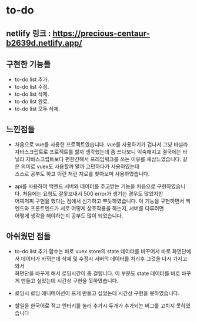 # to-do

## netlify 링크 : https://precious-centaur-b2639d.netlify.app/

## 구현한 기능들

- to-do list 추가. 
- to-do list 수정. 
- to-do list 삭제. 
- to-do list 완료. 
- to-do list 모두 삭제. 


## 느낀점들

- 처음으로 vue를 사용한 프로젝트였습니다. vue를 사용하기가 겁나서 그냥 바닐라 자바스크립트로 프로젝트를 할까 생각했는데 좀 쓰다보니 익숙해지고 
 결국에는 바닐라 자바스크립트보다 편한긴해서 프레임워크를 쓰는 이유를 새삼느꼈습니다. 같은 의미로 vuex도 사용할까 말까 고민하다가 사용하였는데  
 스스로 공부도 하고 이런 저런 자료를 찾아보며 사용하였습니다.

- api를 사용하여 백엔드 서버와 데이터를 주고받는 기능을 처음으로 구현하였습니다. 처음에는 요청도 잘못보내서 500 error가 생기는 경우도 많았지만  
 어찌저찌 구현을 했다는 점에서 신기하고 뿌듯하였습니다. 이 기능을 구현하면서 백엔드와 프론트엔드가 서로 어떻게 상호작용을 하는지, 서버를 다루려면  
 어떻게 생각을 해야하는지 공부도 많이 되었습니다.
 
 ## 아쉬웠던 점들
 
 - to-do list 추가 함수는 바로 vuex store의 state 데이터를 바꾸어서 바로 화면단에서 데이터가 바뀌는데 삭제 및 수정시 서버의 데이터를 처리후 그것을 다시 가지고 와서  
   화면단을 바꾸게 해서 로딩시간이 좀 걸립니다. 이 부분도 state 데이터를 바로 바꾸게 만들고 싶었는데 시간상 구현을 못하였습니다.
  
 - 로딩시 로딩 애니메이션이 뜨게 만들고 싶었는데 시간상 구현을 못하였습니다.  

- 할일을 한국어로 적고 엔터키를 눌러 추가시 두개가 추가되는 버그를 고치지 못하였습니다

